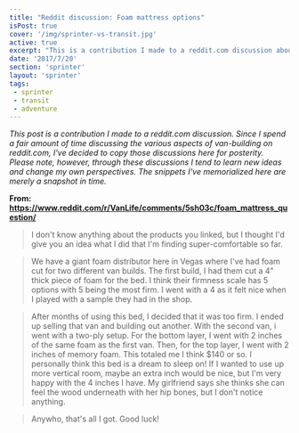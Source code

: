 ```yaml
---
title: "Reddit discussion: Foam mattress options"
isPost: true
cover: '/img/sprinter-vs-transit.jpg'
active: true
excerpt: "This is a contribution I made to a reddit.com discussion about foam bedding options for camper vans"
date: '2017/7/20'
section: 'sprinter'
layout: 'sprinter'
tags:
 - sprinter
 - transit
 - adventure
---
```


*This post is a contribution I made to a reddit.com discussion. Since I spend a fair amount of time discussing the various aspects of van-building on reddit.com, I've decided to copy those discussions here for posterity. Please note, however, through these discussions I tend to learn new ideas and change my own perspectives. The snippets I've memorialized here are merely a snapshot in time.*

**From: https://www.reddit.com/r/VanLife/comments/5sh03c/foam_mattress_question/**

> I don't know anything about the products you linked, but I thought I'd give you an idea what I did that I'm finding super-comfortable so far.

> We have a giant foam distributor here in Vegas where I've had foam cut for two different van builds. The first build, I had them cut a 4" thick piece of foam for the bed. I think their firmness scale has 5 options with 5 being the most firm. I went with a 4 as it felt nice when I played with a sample they had in the shop.

> After months of using this bed, I decided that it was too firm. I ended up selling that van and building out another. With the second van, i went with a two-ply setup. For the bottom layer, I went with 2 inches of the same foam as the first van. Then, for the top layer, I went with 2 inches of memory foam. This totaled me I think $140 or so. I personally think this bed is a dream to sleep on! If I wanted to use up more vertical room, maybe an extra inch would be nice, but I'm very happy with the 4 inches I have. My girlfriend says she thinks she can feel the wood underneath with her hip bones, but I don't notice anything.

> Anywho, that's all I got. Good luck!